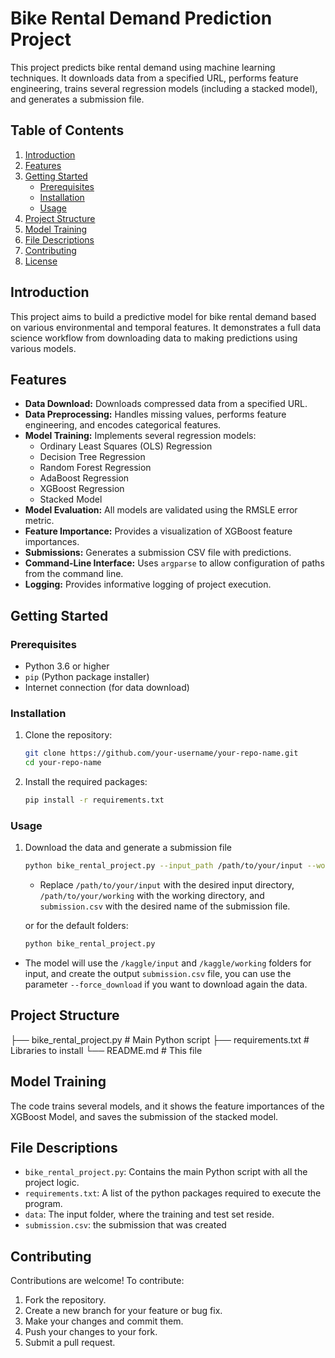 # Bike Rental Demand Prediction Project

This project predicts bike rental demand using machine learning techniques. It downloads data from a specified URL, performs feature engineering, trains several regression models (including a stacked model), and generates a submission file.

## Table of Contents

1.  [Introduction](#introduction)
2.  [Features](#features)
3.  [Getting Started](#getting-started)
    *   [Prerequisites](#prerequisites)
    *   [Installation](#installation)
    *   [Usage](#usage)
4.  [Project Structure](#project-structure)
5.  [Model Training](#model-training)
6.  [File Descriptions](#file-descriptions)
7.  [Contributing](#contributing)
8.  [License](#license)

## Introduction

This project aims to build a predictive model for bike rental demand based on various environmental and temporal features. It demonstrates a full data science workflow from downloading data to making predictions using various models.

## Features

*   **Data Download:** Downloads compressed data from a specified URL.
*   **Data Preprocessing:** Handles missing values, performs feature engineering, and encodes categorical features.
*   **Model Training:** Implements several regression models:
    *   Ordinary Least Squares (OLS) Regression
    *   Decision Tree Regression
    *   Random Forest Regression
    *   AdaBoost Regression
    *   XGBoost Regression
    *   Stacked Model
*   **Model Evaluation:** All models are validated using the RMSLE error metric.
*   **Feature Importance:** Provides a visualization of XGBoost feature importances.
*   **Submissions:** Generates a submission CSV file with predictions.
*   **Command-Line Interface:** Uses `argparse` to allow configuration of paths from the command line.
*   **Logging:** Provides informative logging of project execution.

## Getting Started

### Prerequisites

*   Python 3.6 or higher
*   `pip` (Python package installer)
*   Internet connection (for data download)
### Installation

1.  Clone the repository:

    ```bash
    git clone https://github.com/your-username/your-repo-name.git
    cd your-repo-name
    ```

2.  Install the required packages:

    ```bash
    pip install -r requirements.txt
    ```

### Usage

1.  Download the data and generate a submission file

    ```bash
    python bike_rental_project.py --input_path /path/to/your/input --working_path /path/to/your/working --submission_file submission.csv
    ```
    * Replace `/path/to/your/input` with the desired input directory, `/path/to/your/working` with the working directory, and `submission.csv` with the desired name of the submission file.

    or for the default folders:

    ```bash
    python bike_rental_project.py
    ```

   * The model will use the `/kaggle/input` and `/kaggle/working` folders for input, and create the output `submission.csv` file, you can use the parameter `--force_download` if you want to download again the data.

## Project Structure
├── bike_rental_project.py # Main Python script
├── requirements.txt # Libraries to install
└── README.md # This file

## Model Training

The code trains several models, and it shows the feature importances of the XGBoost Model, and saves the submission of the stacked model.

## File Descriptions

*   `bike_rental_project.py`: Contains the main Python script with all the project logic.
*   `requirements.txt`:  A list of the python packages required to execute the program.
*   `data`: The input folder, where the training and test set reside.
*   `submission.csv`: the submission that was created

## Contributing

Contributions are welcome! To contribute:

1.  Fork the repository.
2.  Create a new branch for your feature or bug fix.
3.  Make your changes and commit them.
4.  Push your changes to your fork.
5.  Submit a pull request.
